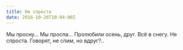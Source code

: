 ```yaml
---
title: Не спроста
date: 2016-10-26T10:04:00Z
---
```


Мы просну… Мы проспа…
Пролюбили осень, друг.
Всё в снегу. Не спроста.
Говорят, не спим, но вдруг?..